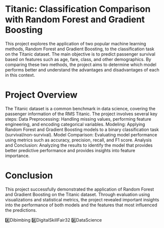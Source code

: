 # Titanic: Classification Comparison with Random Forest and Gradient Boosting
This project explores the application of two popular machine learning methods, Random Forest and Gradient Boosting, to the classification task on the Titanic dataset. The main objective is to predict passenger survival based on features such as age, fare, class, and other demographics. By comparing these two methods, the project aims to determine which model performs better and understand the advantages and disadvantages of each in this context.

# Project Overview
The Titanic dataset is a common benchmark in data science, covering the passenger information of the RMS Titanic. The project involves several key steps:
Data Preprocessing: Handling missing values, performing feature engineering, and encoding categorical variables.
Modeling: Applying Random Forest and Gradient Boosting models to a binary classification task (survival/non-survival).
Model Comparison: Evaluating model performance using metrics such as accuracy, precision, recall, and F1 score.
Analysis and Conclusion: Analyzing the results to identify the model that provides better predictive performance and provides insights into feature importance.

# Conclusion
This project successfully demonstrated the application of Random Forest and Gradient Boosting on the Titanic dataset. Through evaluation using visualizations and statistical metrics, the project revealed important insights into the performance of both models and the features that most influenced the predictions.




:hash:Dibimbing
:hash:DigitalSkillFair32
:hash:DataScience

